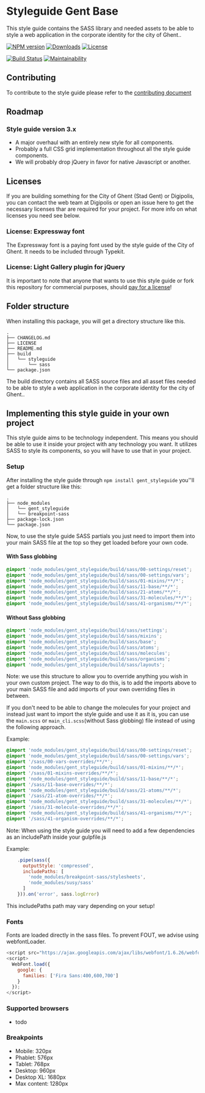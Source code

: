 # Styleguide Gent Base

This style guide contains the SASS library and needed assets to be able to style
a web application in the corporate identity for the city of Ghent..

[![NPM version](https://img.shields.io/npm/v/gent_styleguide.svg)](https://www.npmjs.com/package/gent_styleguide)
[![Downloads](https://img.shields.io/npm/dt/gent_styleguide.svg)](https://www.npmjs.com/package/gent_styleguide)
[![License](https://img.shields.io/github/license/StadGent/fractal_styleguide_gent-base.svg)](https://www.npmjs.com/package/gent_styleguide)

[![Build Status](https://travis-ci.org/StadGent/fractal_styleguide_gent-base.svg?branch=3.x)](https://travis-ci.org/StadGent/fractal_styleguide_gent-base)
[![Maintainability](https://api.codeclimate.com/v1/badges/1aeba4d73f307d4583b9/maintainability)](https://codeclimate.com/github/StadGent/fractal_styleguide_gent-base/maintainability)

## Contributing
To contribute to the style guide please refer to the
[contributing document](CONTRIBUTING.md)

## Roadmap

### Style guide version 3.x

* A major overhaul with an entirely new style for all components.
* Probably a full CSS grid implementation throughout all the style guide
  components.
* We will probably drop jQuery in favor for native Javascript or another.

## Licenses

If you are building something for the City of Ghent (Stad Gent) or Digipolis,
you can contact the web team at Digipolis or open an issue here to get the
necessary licenses thar are required for your project.
For more info on what licenses you need see below.

### License: Expressway font

The Expressway font is a paying font used by the style guide of the City of
Ghent. It needs to be included through Typekit.

### License: Light Gallery plugin for jQuery

It is important to note that anyone that wants to use this style guide or fork
this repository for commercial purposes, should [pay for a license](http://sachinchoolur.github.io/lightGallery/docs/license.html)!

## Folder structure

When installing this package, you will get a directory structure like this.

```nolang
.
├── CHANGELOG.md
├── LICENSE
├── README.md
├── build
│   └── styleguide
│       └── sass
└── package.json
```

The build directory contains all SASS source files and all asset files needed to
be able to style a web application in the corporate identity for the city of
Ghent..

## Implementing this style guide in your own project

This style guide aims to be technology independent. This means you should be
able to use it inside your project with any technology you want.
It utilizes SASS to style its components, so you will have to use that in your
project.

### Setup

After installing the style guide through `npm install gent_styleguide` you''ll
get a folder structure like this:

```nolang
.
├── node_modules
│   └── gent_styleguide
│   └── breakpoint-sass
├── package-lock.json
└── package.json
```

Now, to use the style guide SASS partials you just need to import them into your
main SASS file at the top so they get loaded before your own code.

#### With Sass globbing

```scss
@import 'node_modules/gent_styleguide/build/sass/00-settings/reset';
@import 'node_modules/gent_styleguide/build/sass/00-settings/vars';
@import 'node_modules/gent_styleguide/build/sass/01-mixins/**/*';
@import 'node_modules/gent_styleguide/build/sass/11-base/**/*';
@import 'node_modules/gent_styleguide/build/sass/21-atoms/**/*';
@import 'node_modules/gent_styleguide/build/sass/31-molecules/**/*';
@import 'node_modules/gent_styleguide/build/sass/41-organisms/**/*';
```

#### Without Sass globbing

```scss
@import 'node_modules/gent_styleguide/build/sass/settings';
@import 'node_modules/gent_styleguide/build/sass/mixins';
@import 'node_modules/gent_styleguide/build/sass/base';
@import 'node_modules/gent_styleguide/build/sass/atoms';
@import 'node_modules/gent_styleguide/build/sass/molecules';
@import 'node_modules/gent_styleguide/build/sass/organisms';
@import 'node_modules/gent_styleguide/build/sass/layouts';

```

Note: we use this structure to allow you to override anything you wish in your
own custom project.
The way to do this, is to add the imports above to your main SASS file and add
imports of your own overriding files in between.

If you don't need to be able to change the molecules for your project and
instead just want to import the style guide
and use it as it is, you can use the `main.scss` or `main_cli.scss`(without Sass globbing)
file instead of using the following approach.

Example:

```scss
@import 'node_modules/gent_styleguide/build/sass/00-settings/reset';
@import 'node_modules/gent_styleguide/build/sass/00-settings/vars';
@import '/sass/00-vars-overrides/**/*';
@import 'node_modules/gent_styleguide/build/sass/01-mixins/**/*';
@import '/sass/01-mixins-overrides/**/*';
@import 'node_modules/gent_styleguide/build/sass/11-base/**/*';
@import '/sass/11-base-overrides/**/*';
@import 'node_modules/gent_styleguide/build/sass/21-atoms/**/*';
@import '/sass/21-atom-overrides/**/*';
@import 'node_modules/gent_styleguide/build/sass/31-molecules/**/*';
@import '/sass/31-molecule-overrides/**/*';
@import 'node_modules/gent_styleguide/build/sass/41-organisms/**/*';
@import '/sass/41-organism-overrides/**/*';
```

Note: When using the style guide you will need to add a few dependencies as an
includePath inside your gulpfile.js

Example:

```javascript
    .pipe(sass({
      outputStyle: 'compressed',
      includePaths: [
        'node_modules/breakpoint-sass/stylesheets',
        'node_modules/susy/sass'
      ]
    })).on('error', sass.logError)
```

This includePaths path may vary depending on your setup!

### Fonts

Fonts are loaded directly in the sass files.
To prevent FOUT, we advise using webfontLoader.

```javascript
<script src="https://ajax.googleapis.com/ajax/libs/webfont/1.6.26/webfont.js"></script>
<script>
  WebFont.load({
    google: {
      families: ['Fira Sans:400,600,700']
    }
  });
</script>
```

### Supported browsers

- todo

### Breakpoints

- Mobile: 320px
- Phablet: 576px
- Tablet: 768px
- Desktop: 960px
- Desktop XL: 1680px
- Max content: 1280px
